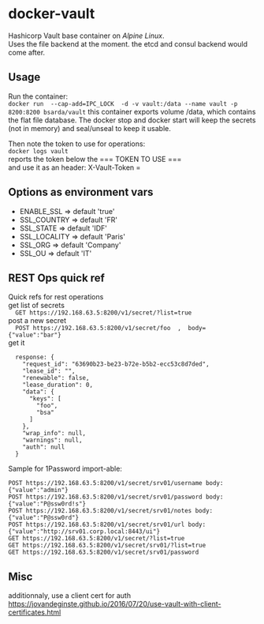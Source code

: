 # docker-vault
Hashicorp Vault base container on *Alpine Linux*.  
Uses the file backend at the moment. the etcd and consul backend would come after.

 
## Usage
Run the container:  
`docker run  --cap-add=IPC_LOCK  -d -v vault:/data --name vault -p 8200:8200 bsarda/vault`
this container exports volume /data, which contains the flat file database.
The docker stop and docker start will keep the secrets (not in memory) and seal/unseal to keep it usable.  

Then note the token to use for operations:  
`docker logs vault`  
reports the token below the === TOKEN TO USE ===  
and use it as an header: X-Vault-Token = <value-noted>


## Options as environment vars
- ENABLE_SSL => default 'true'  
- SSL_COUNTRY => default 'FR'  
- SSL_STATE => default 'IDF'  
- SSL_LOCALITY => default 'Paris'  
- SSL_ORG => default 'Company'  
- SSL_OU => default 'IT'  


## REST Ops quick ref
Quick refs for rest operations  
get list of secrets  
`  GET https://192.168.63.5:8200/v1/secret/?list=true`  
post a new secret  
`  POST https://192.168.63.5:8200/v1/secret/foo  ,  body= {"value":"bar"}`  
get it  
```  GET https://192.168.63.5:8200/v1/secret/foo
  response: {
    "request_id": "63690b23-be23-b72e-b5b2-ecc53c8d7ded",
    "lease_id": "",
    "renewable": false,
    "lease_duration": 0,
    "data": {
      "keys": [
        "foo",
        "bsa"
      ]
    },
    "wrap_info": null,
    "warnings": null,
    "auth": null
  }
```

Sample for 1Password import-able:  
```
POST https://192.168.63.5:8200/v1/secret/srv01/username body: {"value":"admin"}  
POST https://192.168.63.5:8200/v1/secret/srv01/password body: {"value":"P@ssw0rd!s"}  
POST https://192.168.63.5:8200/v1/secret/srv01/notes body: {"value":"P@ssw0rd"}  
POST https://192.168.63.5:8200/v1/secret/srv01/url body: {"value":"http://srv01.corp.local:8443/ui"}  
GET https://192.168.63.5:8200/v1/secret/?list=true  
GET https://192.168.63.5:8200/v1/secret/srv01/?list=true  
GET https://192.168.63.5:8200/v1/secret/srv01/password  
```


## Misc
additionnaly, use a client cert for auth  
https://jovandeginste.github.io/2016/07/20/use-vault-with-client-certificates.html
